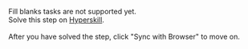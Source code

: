 Fill blanks tasks are not supported yet. <br>Solve this step on <a href="https://hyperskill.org/learn/step/49121">Hyperskill</a>. <br><br>After you have solved the step, click "Sync with Browser"  to move on.